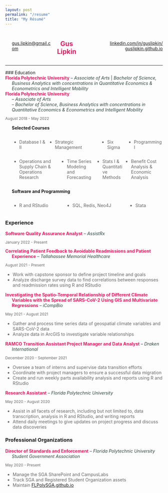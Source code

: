 ```yaml
---
layout: post
permalink: "/resume"
title: "My Résumé"
---
```


<style>
	#center { width: 70%; }
	.noBorder { border:none !important; }
	.container { display: flex; }
	.column { flex: 1; }
</style>

<div class="container" style="padding-left: 1.5em; font-size: 14px; align-items: center;">
   <div class="column column-one">
   		<a href="mailto:gus.lipkin@gmail.com">gus.lipkin@gmail.com</a>
   	</div>
   <div class="column column-two"><center><h2 style="color:#e91d63">Gus Lipkin</h2></center></div>
   <div class="column column-three" style="text-align: right;">
   		<a href="https://linkedin.com/in/guslipkin/">linkedin.com/in/guslipkin/</a>
   		<a href="https://guslipkin.github.io">guslipkin.github.io</a>
   </div>
</div>
<hr>
### Education
<div style="text-indent: -1.5em; padding-left: 1.5em;">
	<span style="color:#e91d63"><b>Florida Polytechnic University</b></span>
	<span style="color:#2e4440"><em> – Associate of Arts</em> | <em>Bachelor of Science, Business Analytics with concentrations in Quantitative Economics & Econometrics and Intelligent Mobility</em></span>
</div>
<div style="text-indent: -1.5em; padding-left: 1.5em;">
	<span style="color:#e91d63"><b>Florida Polytechnic University</b></span>
	<br>
	<span style="color:#2e4440"><em>– Associate of Arts</em></span>
	<br>
	<span style="color:#2e4440"><em>– Bachelor of Science, Business Analytics with concentrations in Quantitative Economics & Econometrics and Intelligent Mobility</em></span>
</div>
<p style="color:#666666; font-size: 12px;">August 2018 - May 2022</p>
<p style="text-indent: 1.5em; font-size: 14px;"><b>Selected Courses</b></p>

<div style="padding-left: 1.5em; font-size: 14px; color: #666666;">
	<div class="container">
   	<div class="column column-one"><ul><li>Database I & II</li></ul></div>
   	<div class="column column-two"><ul><li>Strategic Management</li></ul></div>
   	<div class="column column-three"><ul><li>Six Sigma</li></ul></div>
   	<div class="column column-four"><ul><li>Programming I</li></ul></div>
	</div>
	<div class="container">
   	<div class="column column-one"><ul><li>Operations and Supply Chain & Operations Research</li></ul></div>
   	<div class="column column-two"><ul><li>Time Series Modeling and Forecasting</li></ul></div>
   	<div class="column column-three"><ul><li>Stats I & Quantitative Methods</li></ul></div>
   	<div class="column column-four"><ul><li>Benefit Cost Analysis & Economic Analysis</li></ul></div>
	</div>
</div>

<p style="text-indent: 1.5em; font-size: 14px;"><b>Software and Programming</b></p>
<div class="container" style="padding-left: 1.5em; font-size: 14px; color: #666666;">
   <div class="column column-one"><ul><li>R and RStudio</li></ul></div>
   <div class="column column-two"><ul><li>SQL, Redis, Neo4J</li></ul></div>
   <div class="column column-three"><ul><li>Stata</li></ul></div>
</div>

### Experience
<div style="text-indent: -1.5em; padding-left: 1.5em;">
	<span style="color:#e91d63"><b>Software Quality Assurance Analyst</b></span>
	<span style="color:#2e4440"><em> – AssistRx</em></span>
</div>
<p style="color:#666666; font-size: 12px;">January 2022 - Present</p>
<!--
<ul style="font-size: 14px; color:#666666;">
	<li></li>
</ul>
-->

<div style="text-indent: -1.5em; padding-left: 1.5em;">
	<span style="color:#e91d63"><b>Correlating Patient Feedback to Avoidable Readmissions and Patient Experience</b></span>
	<span style="color:#2e4440"><em> – Tallahassee Memorial Healthcare</em></span>
</div>
<p style="color:#666666; font-size: 12px;">August 2021 - Present</p>
<ul style="font-size: 14px; color:#666666;">
	<li>Work with capstone sponsor to define project timeline and goals</li>
	<li>Analyze discharge survey data to find correlations between responses and readmission rates using R and RStudio</li>
</ul>

<div style="text-indent: -1.5em; padding-left: 1.5em;">
	<span style="color:#e91d63"><b>Investigating the Spatio-Temporal Relationship of Different Climate Variables with the Spread of SARS-CoV-2 Using GIS and Multivariate Regressions</b></span>
	<span style="color:#2e4440"><em> – iCompBio</em></span>
</div>
<p style="color:#666666; font-size: 12px;">May 2021 - August 2021</p>
<ul style="font-size: 14px; color:#666666;">
	<li>Gather and process time series data of geospatial climate variables and SARS-CoV-2 data</li>
	<li>Analyze data in ArcGIS to investigate variable relationships</li>
</ul>

<div style="text-indent: -1.5em; padding-left: 1.5em;">
	<span style="color:#e91d63"><b>RAMCO Transition Assistant Project Manager and Data Analyst</b></span>
	<span style="color:#2e4440"><em> – Draken International</em></span>
</div>
<p style="color:#666666; font-size: 12px;">December 2020 - September 2021</p>
<ul style="font-size: 14px; color:#666666;">
	<li>Oversee a team of interns and supervise data transition efforts</li>
	<li>Coordinate with project managers to ensure a successful data migration</li>
	<li>Create and run weekly parts availability analysis and reports using R and RStudio</li>
</ul>

<div style="text-indent: -1.5em; padding-left: 1.5em;">
	<span style="color:#e91d63"><b>Research Assistant</b></span>
	<span style="color:#2e4440"><em> – Florida Polytechnic University</em></span>
</div>
<p style="color:#666666; font-size: 12px;">May 2020 - August 2020</p>
<ul style="font-size: 14px; color:#666666;">
	<li>Assist in all facets of research, including but not limited to, data transcription, analysis in R and RStudio, and writing reports</li>
	<li>Attend daily meetings to give updates on project progress and discuss data discoveries</li>
</ul>

### Professional Organizations
<div style="text-indent: -1.5em; padding-left: 1.5em;">
	<span style="color:#e91d63"><b>Director of Standards and Enforcement</b></span>
	<span style="color:#2e4440"><em> – Florida Polytechnic University Student Government Association</em></span>
</div>
<p style="color:#666666; font-size: 12px;">May 2020 - Present</p>
<ul style="font-size: 14px; color:#666666;">
	<li>Manage the SGA SharePoint and CampusLabs</li>
	<li>Track SGA and Registered Student Organization assets</li>
	<li>Maintain <a href="https://flpolysga.github.io">FLPolySGA.github.io</a></li>
</ul>